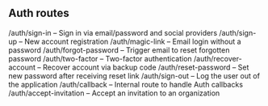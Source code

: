 ## Auth routes

/auth/sign-in – Sign in via email/password and social providers
/auth/sign-up – New account registration
/auth/magic-link – Email login without a password
/auth/forgot-password – Trigger email to reset forgotten password
/auth/two-factor – Two-factor authentication
/auth/recover-account – Recover account via backup code
/auth/reset-password – Set new password after receiving reset link
/auth/sign-out – Log the user out of the application
/auth/callback – Internal route to handle Auth callbacks
/auth/accept-invitation – Accept an invitation to an organization
